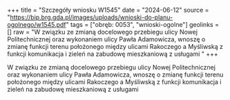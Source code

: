 +++
title = "Szczegóły wniosku W1545"
date = "2024-06-12"
source = "https://bip.brg.gda.pl/images/uploads/wnioski-do-planu-ogolnego/w1545.pdf"
tags = ["obręb: 0053", "wnioski-ogolne"]
geolinks = []
raw = "W związku ze zmianą docelowego przebiegu ulicy Nowej Politechnicznej oraz wykonaniem ulicy Pawła Adamowicza, wnoszę o zmianę funkcji terenu położonego między ulicami Rakoczego a Myśliwską z funkcji komunikacja i zieleń na zabudowę mieszkaniową z usługami "
+++

W związku ze zmianą docelowego przebiegu ulicy Nowej Politechnicznej oraz
wykonaniem ulicy Pawła Adamowicza, wnoszę o zmianę funkcji terenu położonego między
ulicami Rakoczego a Myśliwską z funkcji komunikacja i zieleń na zabudowę mieszkaniową z
usługami



